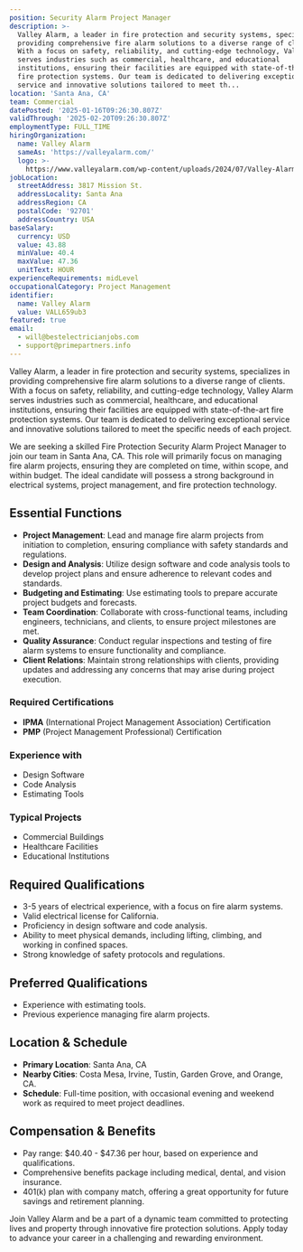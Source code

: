 ```yaml
---
position: Security Alarm Project Manager
description: >-
  Valley Alarm, a leader in fire protection and security systems, specializes in
  providing comprehensive fire alarm solutions to a diverse range of clients.
  With a focus on safety, reliability, and cutting-edge technology, Valley Alarm
  serves industries such as commercial, healthcare, and educational
  institutions, ensuring their facilities are equipped with state-of-the-art
  fire protection systems. Our team is dedicated to delivering exceptional
  service and innovative solutions tailored to meet th...
location: 'Santa Ana, CA'
team: Commercial
datePosted: '2025-01-16T09:26:30.807Z'
validThrough: '2025-02-20T09:26:30.807Z'
employmentType: FULL_TIME
hiringOrganization:
  name: Valley Alarm
  sameAs: 'https://valleyalarm.com/'
  logo: >-
    https://www.valleyalarm.com/wp-content/uploads/2024/07/Valley-Alarm-Logo-web.png
jobLocation:
  streetAddress: 3817 Mission St.
  addressLocality: Santa Ana
  addressRegion: CA
  postalCode: '92701'
  addressCountry: USA
baseSalary:
  currency: USD
  value: 43.88
  minValue: 40.4
  maxValue: 47.36
  unitText: HOUR
experienceRequirements: midLevel
occupationalCategory: Project Management
identifier:
  name: Valley Alarm
  value: VALL659ub3
featured: true
email:
  - will@bestelectricianjobs.com
  - support@primepartners.info
---
```




Valley Alarm, a leader in fire protection and security systems, specializes in providing comprehensive fire alarm solutions to a diverse range of clients. With a focus on safety, reliability, and cutting-edge technology, Valley Alarm serves industries such as commercial, healthcare, and educational institutions, ensuring their facilities are equipped with state-of-the-art fire protection systems. Our team is dedicated to delivering exceptional service and innovative solutions tailored to meet the specific needs of each project.

We are seeking a skilled Fire Protection Security Alarm Project Manager to join our team in Santa Ana, CA. This role will primarily focus on managing fire alarm projects, ensuring they are completed on time, within scope, and within budget. The ideal candidate will possess a strong background in electrical systems, project management, and fire protection technology.

## Essential Functions

- **Project Management**: Lead and manage fire alarm projects from initiation to completion, ensuring compliance with safety standards and regulations.
- **Design and Analysis**: Utilize design software and code analysis tools to develop project plans and ensure adherence to relevant codes and standards.
- **Budgeting and Estimating**: Use estimating tools to prepare accurate project budgets and forecasts.
- **Team Coordination**: Collaborate with cross-functional teams, including engineers, technicians, and clients, to ensure project milestones are met.
- **Quality Assurance**: Conduct regular inspections and testing of fire alarm systems to ensure functionality and compliance.
- **Client Relations**: Maintain strong relationships with clients, providing updates and addressing any concerns that may arise during project execution.

### Required Certifications

- **IPMA** (International Project Management Association) Certification
- **PMP** (Project Management Professional) Certification

### Experience with

- Design Software
- Code Analysis
- Estimating Tools

### Typical Projects

- Commercial Buildings
- Healthcare Facilities
- Educational Institutions

## Required Qualifications

- 3-5 years of electrical experience, with a focus on fire alarm systems.
- Valid electrical license for California.
- Proficiency in design software and code analysis.
- Ability to meet physical demands, including lifting, climbing, and working in confined spaces.
- Strong knowledge of safety protocols and regulations.

## Preferred Qualifications

- Experience with estimating tools.
- Previous experience managing fire alarm projects.

## Location & Schedule

- **Primary Location**: Santa Ana, CA
- **Nearby Cities**: Costa Mesa, Irvine, Tustin, Garden Grove, and Orange, CA.
- **Schedule**: Full-time position, with occasional evening and weekend work as required to meet project deadlines.

## Compensation & Benefits

- Pay range: $40.40 - $47.36 per hour, based on experience and qualifications.
- Comprehensive benefits package including medical, dental, and vision insurance.
- 401(k) plan with company match, offering a great opportunity for future savings and retirement planning.

Join Valley Alarm and be a part of a dynamic team committed to protecting lives and property through innovative fire protection solutions. Apply today to advance your career in a challenging and rewarding environment.

